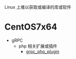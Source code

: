 Linux 上难以获取或编译的库或软件

# CentOS7x64

- gRPC
  - php 相关扩展或插件
    - [grpc_php_plugin](./centos7x64/grpc/php/grpc_php_plugin)


